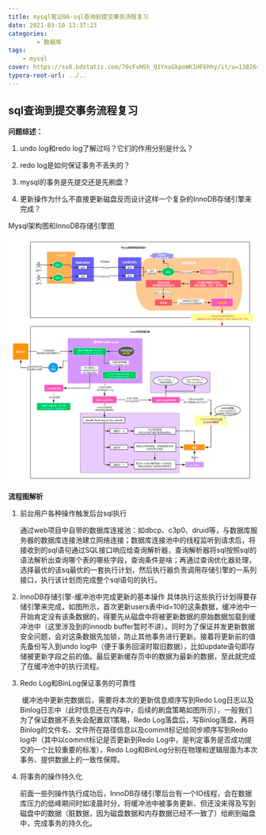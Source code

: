 ```yaml
---
title: mysql笔记08-sql查询到提交事务流程复习
date: 2021-03-10 13:37:23
categories: 
		- 数据库
tags: 
	- mysql
cover: https://ss0.bdstatic.com/70cFvHSh_Q1YnxGkpoWK1HF6hhy/it/u=138264622,1709438672&fm=26&gp=0.jpg
typora-root-url: ../..
---
```


## sql查询到提交事务流程复习

**问题综述：**

1. undo log和redo log了解过吗？它们的作用分别是什么？
2. redo log是如何保证事务不丢失的？
3. mysql的事务是先提交还是先刷盘？

4. 更新操作为什么不直接更新磁盘反而设计这样一个复杂的InnoDB存储引擎来完成？

Mysql架构图和InnoDB存储引擎图

<img src="/images/image-20210310095750339.png" alt="image-20210310095750339"  />

**流程图解析**

1. 前台用户各种操作触发后台sql执行

      ​	通过web项目中自带的数据库连接池：如dbcp、c3p0、druid等，与数据库服务器的数据库连接池建立网络连接；数据库连接池中的线程监听到请求后，将接收到的sql语句通过SQL接口响应给查询解析器，查询解析器将sql按照sql的语法解析出查询哪个表的哪些字段，查询条件是啥；再通过查询优化器处理，选择最优的该sq最优的一套执行计划，然后执行器负责调用存储引擎的一系列接口，执行该计划而完成整个sql语句的执行。   

2. InnoDB存储引擎-缓冲池中完成更新的基本操作
          具体执行这些执行计划得要存储引擎来完成，如图所示，首次更新users表中id=10的这条数据，缓冲池中一开始肯定没有该条数据的，得要先从磁盘中将被更新数据的原始数据加载到缓冲池中（这里涉及到的innodb buffer暂时不讲）。同时为了保证并发更新数据安全问题，会对这条数据先加锁，防止其他事务进行更新。接着将更新前的值先备份写入到undo log中（便于事务回滚时取旧数据），比如update语句即存储被更新字段之前的值。最后更新缓存页中的数据为最新的数据，至此就完成了在缓冲池中的执行流程。

3. Redo Log和BinLog保证事务的可靠性

   ​	缓冲池中更新完数据后，需要将本次的更新信息顺序写到Redo Log日志以及Binlog日志中（此时信息还在内存中，后续的刷盘策略如图所示），一般我们为了保证数据不丢失会配置双1策略，Redo Log落盘后，写Binlog落盘，再将Binlog的文件名、文件所在路径信息以及commit标记给同步顺序写到Redo log中（其中以commit标记是否更新到Redo Log中，是判定事务是否成功提交的一个比较重要的标准），Redo Log和BinLog分别在物理和逻辑层面为本次事务、提供数据上的一致性保障。

4. 将事务的操作持久化

   ​	前面一些列操作执行成功后，InnoDB存储引擎后台有一个IO线程，会在数据库压力的低峰期间时如凌晨时分，将缓冲池中被事务更新、但还没来得及写到磁盘中的数据（脏数据，因为磁盘数据和内存数据已经不一致了）给刷到磁盘中，完成事务的持久化。